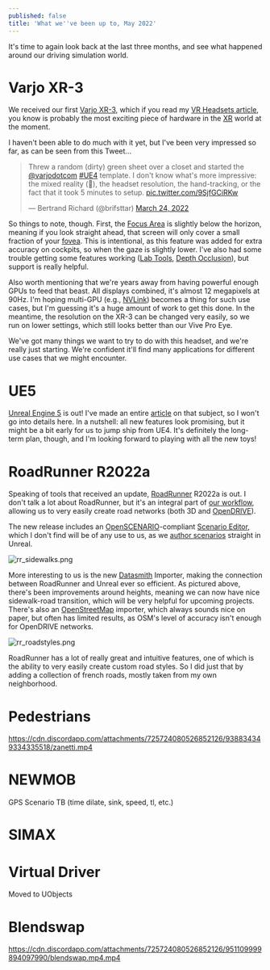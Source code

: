```yaml
---
published: false
title: 'What we''ve been up to, May 2022'
---
```

It's time to again look back at the last three months, and see what happened around our driving simulation world.

# Varjo XR-3

We received our first [Varjo XR-3](https://varjo.com/products/xr-3/), which if you read my [VR Headsets article](/vr-headsets), you know is probably the most exciting piece of hardware in the [XR](https://en.wikipedia.org/wiki/Extended_reality) world at the moment.

I haven't been able to do much with it yet, but I've been very impressed so far, as can be seen from this Tweet...

<blockquote class="twitter-tweet"><p lang="en" dir="ltr">Threw a random (dirty) green sheet over a closet and started the <a href="https://twitter.com/varjodotcom?ref_src=twsrc%5Etfw">@varjodotcom</a> <a href="https://twitter.com/hashtag/UE4?src=hash&amp;ref_src=twsrc%5Etfw">#UE4</a> template. I don&#39;t know what&#39;s more impressive: the mixed reality (🤯), the headset resolution, the hand-tracking, or the fact that it took 5 minutes to setup. <a href="https://t.co/9SjfGCiRKw">pic.twitter.com/9SjfGCiRKw</a></p>&mdash; Bertrand Richard (@brifsttar) <a href="https://twitter.com/brifsttar/status/1506916028533678082?ref_src=twsrc%5Etfw">March 24, 2022</a></blockquote> <script async src="https://platform.twitter.com/widgets.js" charset="utf-8"></script>

So things to note, though. First, the [Focus Area](https://varjo.com/use-center/get-to-know-your-headset/getting-the-perfect-image-quality/) is slightly below the horizon, meaning if you look straight ahead, that screen will only cover a small fraction of your [fovea](https://en.wikipedia.org/wiki/Fovea_centralis). This is intentional, as this feature was added for extra accuracy on cockpits, so when the gaze is slightly lower. I've also had some trouble getting some features working ([Lab Tools](https://developer.varjo.com/lab-tools), [Depth Occlusion](https://developer.varjo.com/docs/unreal/depth-occlusion-with-unreal)), but support is really helpful.

Also worth mentioning that we're years away from having powerful enough GPUs to feed that beast. All displays combined, it's almost 12 megapixels at 90Hz. I'm hoping multi-GPU (e.g., [NVLink](https://www.nvidia.com/en-us/design-visualization/nvlink-bridges/)) becomes a thing for such use cases, but I'm guessing it's a huge amount of work to get this done. In the meantime, the resolution on the XR-3 can be changed very easily, so we run on lower settings, which still looks better than our Vive Pro Eye.

We've got many things we want to try to do with this headset, and we're really just starting. We're confident it'll find many applications for different use cases that we might encounter.

# UE5

[Unreal Engine 5](https://www.unrealengine.com/en-US/unreal-engine-5) is out! I've made an entire [article](/ue5) on that subject, so I won't go into details here. In a nutshell: all new features look promising, but it might be a bit early for us to jump ship from UE4. It's definitely the long-term plan, though, and I'm looking forward to playing with all the new toys!

# RoadRunner R2022a

Speaking of tools that received an update, [RoadRunner](https://mathworks.com/products/roadrunner.html) R2022a is out. I don't talk a lot about RoadRunner, but it's an integral part of [our workflow](/making-a-scene), allowing us to very easily create road networks (both 3D and [OpenDRIVE](/opendrive)).

The new release includes an [OpenSCENARIO](/scenarios/#openscenario)-compliant [Scenario Editor](https://mathworks.com/products/roadrunner-scenario.html), which I don't find will be of any use to us, as we [author scenarios](/scenario-authoring) straight in Unreal.

![rr_sidewalks.png]({{site.baseurl}}/images/rr_sidewalks.png)

More interesting to us is the new [Datasmith](https://www.unrealengine.com/en-US/datasmith) Importer, making the connection between RoadRunner and Unreal ever so efficient. As pictured above, there's been improvements around heights, meaning we can now have nice sidewalk-road transition, which will be very helpful for upcoming projects. There's also an [OpenStreetMap](https://www.openstreetmap.org/) importer, which always sounds nice on paper, but often has limited results, as OSM's level of accuracy isn't enough for OpenDRIVE networks.

![rr_roadstyles.png]({{site.baseurl}}/images/rr_roadstyles.png)

RoadRunner has a lot of really great and intuitive features, one of which is the ability to very easily create custom road styles. So I did just that by adding a collection of french roads, mostly taken from my own neighborhood.

# Pedestrians

https://cdn.discordapp.com/attachments/725724080526852126/938834349334335518/zanetti.mp4

# NEWMOB

GPS
Scenario TB (time dilate, sink, speed, tl, etc.)

# SIMAX

# Virtual Driver

Moved to UObjects

# Blendswap

https://cdn.discordapp.com/attachments/725724080526852126/951109999894097990/blendswap.mp4.mp4
